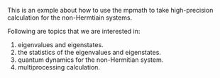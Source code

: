 This is an exmple about how to use the mpmath to take high-precision calculation for the non-Hermtiain systems.

Following are topics that we are interested in:

1.  eigenvalues and eigenstates.
2.  the statistics of the eigenvalues and eigenstates.
3.  quantum dynamics for the non-Hermitian system.
4.  multiprocessing calculation.
